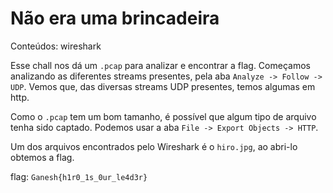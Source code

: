 # Não era uma brincadeira
Conteúdos: wireshark

Esse chall nos dá um `.pcap` para analizar e encontrar a flag. Começamos
analizando as diferentes streams presentes, pela aba
`Analyze -> Follow -> UDP`. Vemos que, das diversas streams UDP presentes,
temos algumas em http.

Como o `.pcap` tem um bom tamanho, é possível que algum tipo de arquivo
tenha sido captado. Podemos usar a aba `File -> Export Objects -> HTTP`.

Um dos arquivos encontrados pelo Wireshark é o `hiro.jpg`, ao abri-lo
obtemos a flag.

flag: `Ganesh{h1r0_1s_0ur_le4d3r}`
